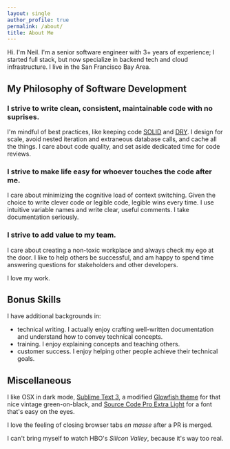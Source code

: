 ```yaml
---
layout: single
author_profile: true
permalink: /about/
title: About Me
---
```


Hi. I'm Neil. I'm a senior software engineer with 3+ years of experience; I started full stack, but now specialize in backend tech and cloud infrastructure. I live in the San Francisco Bay Area.

## My Philosophy of Software Development

### I strive to write clean, consistent, maintainable code with no suprises.

I'm mindful of best practices, like keeping code [SOLID](https://github.com/ryanmcdermott/clean-code-javascript#solid) and [DRY](https://en.wikipedia.org/wiki/Don%27t_repeat_yourself). I design for scale, avoid nested iteration and extraneous database calls, and cache all the things. I care about code quality, and set aside dedicated time for code reviews.

### I strive to make life easy for whoever touches the code after me.

I care about minimizing the cognitive load of context switching. Given the choice to write clever code or legible code, legible wins every time. I use intuitive variable names and write clear, useful comments. I take documentation seriously. 

### I strive to add value to my team.

I care about creating a non-toxic workplace and always check my ego at the door. I like to help others be successful, and am happy to spend time answering questions for stakeholders and other developers.

I love my work.


## Bonus Skills

I have additional backgrounds in:
- technical writing. I actually enjoy crafting well-written documentation and understand how to convey technical concepts.
- training. I enjoy explaining concepts and teaching others.
- customer success. I enjoy helping other people achieve their technical goals.

## Miscellaneous

I like OSX in dark mode, [Sublime Text 3](https://www.sublimetext.com/3), a modified [Glowfish theme](https://github.com/czettnersandor/st3-glowfish-theme) for that nice vintage green-on-black, and [Source Code Pro Extra Light](https://github.com/adobe-fonts/source-code-pro) for a font that's easy on the eyes.

I love the feeling of closing browser tabs _en masse_ after a PR is merged.

I can't bring myself to watch HBO's _Silicon Valley_, because it's way too real.